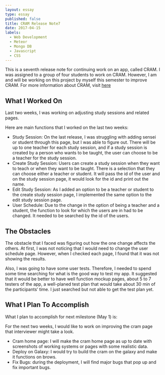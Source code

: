 ```yaml
---
layout: essay
type: essay
published: false
title: CRAM Release Note7
date: 2017-04-15
labels:
  - Web Development
  - Meteor
  - Mongo DB
  - Javascript
  - CSS
---
```


This is a seventh release note for continuing work on an app, called CRAM.  I was assigned to a group of four students to work on CRAM.  However, I am and will be working on this project by myself this semester to improve CRAM. For more information about CRAM, visit [here](https://cram-colleague.github.io)



## What I Worked On 

Last two weeks, I was working on adjusting study sessions and related pages.



Here are main functions that I worked on the last two weeks:



* Study Session: On the last release, I was struggling with adding sensei or student through this page, but I was able to figure out.  There will be up to one teacher for each study session, and if a study session is created by a person who wants to be taught, the user can choose to be a teacher for the study session.
* Create Study Session: Users can create a study session when they want to teach or when they want to be taught.  There is a selection that they can choose either a teacher or student.  It will pass the id of the user and on the study session page, it would look for the id and print out the name.
* Edit Study Session: As I added an option to be a teacher or student to the create study session page, I implemented the same option to the edit study session page.
* User Schedule: Due to the change in the option of being a teacher and a student, the function to look for which the users are in had to be changed.  It needed to be searched by the id of the users.



## The Obstacles

The obstacle that I faced was figuring out how the one change affects the others.  At first, I was not noticing that I would need to change the user schedule page.  However, when I checked each page, I found that it was not showing the results.

Also, I was going to have some user tests.  Therefore, I needed to spend some time searching for what is the good way to test my app.  It suggested that it would be better to have well function mockup pages, about 5 to 7 testers of the app, a well-planed test plan that would take about 30 min of the participants’ time.  I just searched but not able to get the test plan yet.


## What I Plan To Accomplish

What I plan to accomplish for next milestone (May 1) is:  



For the next two weeks, I would like to work on improving the cram page that interviewer might take a look.



* Cram home page: I will make the cram home page as up to date with screenshots of working systems or pages with some realistic data.
* Deploy on Galaxy: I would try to build the cram on the galaxy and make it functions on brows.
* Fix Bugs: during the deployment, I will find major bugs that pop up and fix important bugs.

